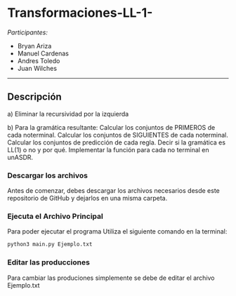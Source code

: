 # Transformaciones-LL-1-
*Participantes:*
- Bryan Ariza
- Manuel Cardenas
- Andres Toledo
- Juan Wilches

---
## Descripción
a) Eliminar la recursividad por la izquierda

b) Para la gramática resultante:
Calcular los conjuntos de PRIMEROS de cada noterminal.
Calcular los conjuntos de SIGUIENTES de cada noterminal.
Calcular los conjuntos de predicción de cada regla.
Decir si la gramática es LL(1) o no y por qué.
Implementar la función para cada no terminal en unASDR.

### Descargar los archivos 
Antes de comenzar, debes descargar los archivos necesarios desde este repositorio de GitHub y dejarlos en una misma carpeta. 
###  Ejecuta el Archivo Principal
Para poder ejecutar el programa Utiliza el siguiente comando en la terminal:
```bash
python3 main.py Ejemplo.txt
```
###  Editar las producciones 
Para cambiar las produciones simplemente se debe de editar el archivo Ejemplo.txt

